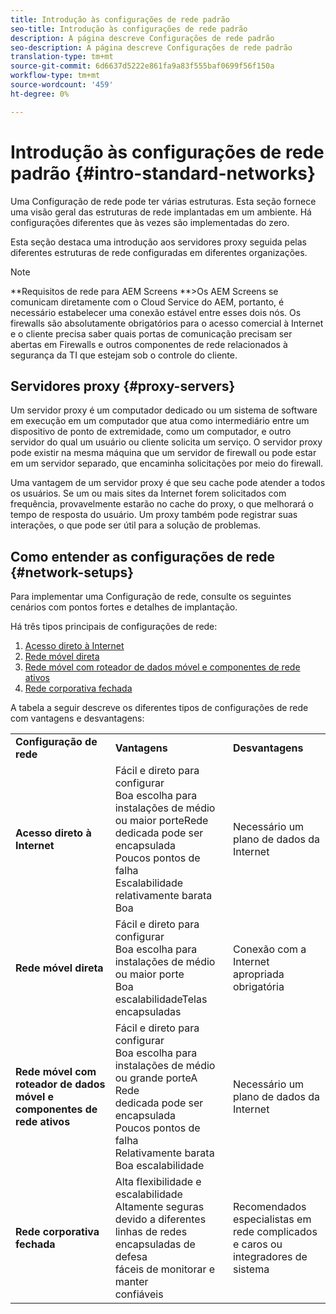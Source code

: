 ```yaml
---
title: Introdução às configurações de rede padrão
seo-title: Introdução às configurações de rede padrão
description: A página descreve Configurações de rede padrão
seo-description: A página descreve Configurações de rede padrão
translation-type: tm+mt
source-git-commit: 6d6637d5222e861fa9a83f555baf0699f56f150a
workflow-type: tm+mt
source-wordcount: '459'
ht-degree: 0%

---
```



# Introdução às configurações de rede padrão {#intro-standard-networks}

Uma Configuração de rede pode ter várias estruturas. Esta seção fornece uma visão geral das estruturas de rede implantadas em um ambiente. Há configurações diferentes que às vezes são implementadas do zero.

Esta seção destaca uma introdução aos servidores proxy seguida pelas diferentes estruturas de rede configuradas em diferentes organizações.

>[!NOTE]
>**Requisitos de rede para AEM Screens **>Os AEM Screens se comunicam diretamente com o Cloud Service do AEM, portanto, é necessário estabelecer uma conexão estável entre esses dois nós. Os firewalls são absolutamente obrigatórios para o acesso comercial à Internet e o cliente precisa saber quais portas de comunicação precisam ser abertas em Firewalls e outros componentes de rede relacionados à segurança da TI que estejam sob o controle do cliente.

## Servidores proxy {#proxy-servers}

Um servidor proxy é um computador dedicado ou um sistema de software em execução em um computador que atua como intermediário entre um dispositivo de ponto de extremidade, como um computador, e outro servidor do qual um usuário ou cliente solicita um serviço. O servidor proxy pode existir na mesma máquina que um servidor de firewall ou pode estar em um servidor separado, que encaminha solicitações por meio do firewall.

Uma vantagem de um servidor proxy é que seu cache pode atender a todos os usuários. Se um ou mais sites da Internet forem solicitados com frequência, provavelmente estarão no cache do proxy, o que melhorará o tempo de resposta do usuário. Um proxy também pode registrar suas interações, o que pode ser útil para a solução de problemas.

## Como entender as configurações de rede {#network-setups}

Para implementar uma Configuração de rede, consulte os seguintes cenários com pontos fortes e detalhes de implantação.

Há três tipos principais de configurações de rede:

1. [Acesso direto à Internet](/help/using/direct-internet-access.md)
1. [Rede móvel direta](/help/using/mobile-network-setup.md)
1. [Rede móvel com roteador de dados móvel e componentes de rede ativos](/help/using/mobile-network-setup-router.md)
1. [Rede corporativa fechada](/help/using/enclosed-corporate-network.md)

A tabela a seguir descreve os diferentes tipos de configurações de rede com vantagens e desvantagens:

<table>
 <tbody>
  <tr>
   <td><strong>Configuração de rede</strong></td>
   <td><strong>Vantagens</strong></td>
   <td><strong>Desvantagens</strong></td>
  </tr>
  <tr>
   <td><strong>Acesso direto à Internet</strong></td>
   <td>Fácil e direto para configurar<br>Boa escolha para instalações de médio ou maior porteRede<br>dedicada pode ser encapsulada<br>Poucos pontos de falha<br>Escalabilidade relativamente barata<br>Boa</td>
   <td>Necessário um plano de dados da Internet</td>
  </tr>
    <tr>
   <td><strong>Rede móvel direta</strong></td>
   <td>Fácil e direto para configurar<br>Boa escolha para instalações de médio ou maior porte<br>Boa escalabilidadeTelas<br>encapsuladas
</td>
   <td>Conexão com a Internet apropriada obrigatória</td>
  </tr>
    <tr>
<tr>
   <td><strong>Rede móvel com roteador de dados móvel e componentes de rede ativos</strong></td>
   <td>Fácil e direto para configurar<br>Boa escolha para instalações de médio ou grande porteA Rede<br>dedicada pode ser encapsulada<br>Poucos pontos de falha<br>Relativamente barata<br>Boa escalabilidade</br></td>
   <td>Necessário um plano de dados da Internet</td>
  </tr>
    <tr>

<td><strong>Rede corporativa fechada</strong></td>
   <td>Alta flexibilidade e escalabilidade<br>Altamente seguras devido a diferentes linhas de redes<br>encapsuladas de defesa<br>fáceis de monitorar e manter<br>confiáveis</td>
   <td>Recomendados especialistas em<br>rede complicados e caros ou integradores de sistema</td>
  </tr>
  </tr>
 </tbody>
</table>


